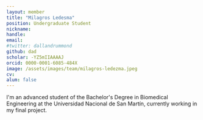 ```yaml
---
layout: member
title: "Milagros Ledesma"
position: Undergraduate Student
nickname: 
handle: 
email: 
#twitter: dallandrummond
github: dad
scholar: -YZ5mIIAAAAJ
orcid: 0000-0001-6085-484X
image: /assets/images/team/milagros-ledezma.jpeg
cv: 
alum: false
---
```

I'm an advanced student of the Bachelor's Degree in Biomedical Engineering at the Universidad Nacional de San Martín, currently working in my final project. 
